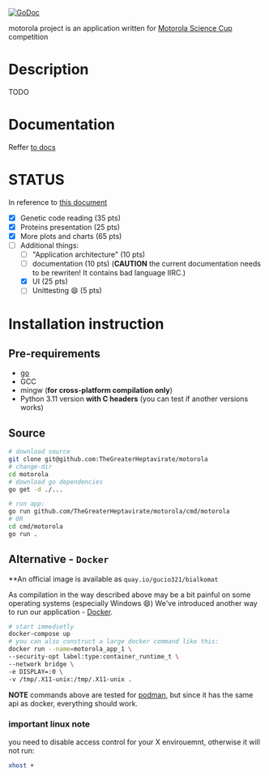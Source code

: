 [![GoDoc](https://pkg.go.dev/badge/github.com/TheGreaterHeptavirate/motorola?utm_source=godoc)](https://pkg.go.dev/mod/github.com/TheGreaterHeptavirate/motorola)

motorola project is an application written for
[Motorola Science Cup](https://science-cup.pl/) competition

# Description

TODO

# Documentation

Reffer [to docs](./docs)

# STATUS

In reference to [this document](https://science-cup.pl/wp-content/uploads/2022/11/MSC3_2022_Bioinformatyka.pdf)
- [X] Genetic code reading (35 pts)
- [X] Proteins presentation (25 pts)
- [X] More plots and charts (65 pts)
- [ ] Additional things:
    - [ ] "Application architecture" (10 pts)
    - [ ] documentation (10 pts) (**CAUTION** the current documentation needs to be rewriten! It contains bad language IIRC.)
    - [X] UI (25 pts)
    - [ ] Unittesting :smile: (5 pts)

# Installation instruction

## Pre-requirements

- [go](https://go.dev)
- GCC
- mingw (**for cross-platform compilation only**)
- Python 3.11 version **with C headers** (you can test if another versions works)

## Source

```sh
# download source
git clone git@github.com:TheGreaterHeptavirate/motorola
# change-dir
cd motorola
# download go dependencies
go get -d ./...

# run app:
go run github.com/TheGreaterHeptavirate/motorola/cmd/motorola
# OR
cd cmd/motorola
go run .
```

## Alternative - `Docker`

**An official image is available as `quay.io/gucio321/bialkomat`

As compilation in the way described above may be a bit painful on some operating systems (especially Windows :smile:)
We've introduced another way to run our application - [Docker](https://docker.io).

```sh
# start immedietly
docker-compose up
# you can also construct a large docker command like this:
docker run --name=motorola_app_1 \
--security-opt label:type:container_runtime_t \
--network bridge \
-e DISPLAY=:0 \
-v /tmp/.X11-unix:/tmp/.X11-unix .
```

**NOTE** commands above are tested for [podman](https://podman.io),
but since it has the same api as docker, everything should work.

### important linux note

you need to disable access control for your X envirouemnt, otherwise it will not run:
```sh
xhost +
```
